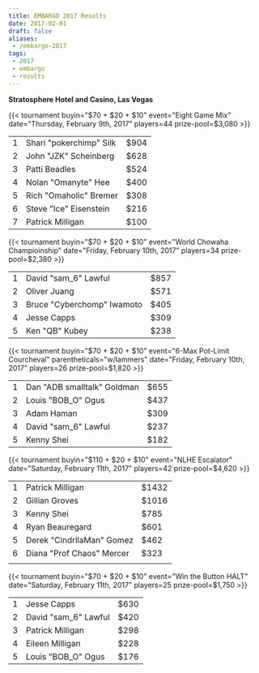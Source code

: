 ```yaml
---
title: EMBARGO 2017 Results
date: 2017-02-01
draft: false
aliases:
 - /embargo-2017
tags:
 - 2017
 - embargo
 - results
---
```


**Stratosphere Hotel and Casino, Las Vegas**

{{< tournament
    buyin="$70 + $20 + $10"
    event="Eight Game Mix"
    date="Thursday, February 9th, 2017"
    players=44
    prize-pool=$3,080  >}}

|   |                                   |      |
|--:|-----------------------------------|------|
| 1 | Shari &quot;pokerchimp&quot; Silk | $904 |
| 2 | John &quot;JZK&quot; Scheinberg   | $628 |
| 3 | Patti Beadles                     | $524 |
| 4 | Nolan &quot;Omanyte&quot; Hee     | $400 |
| 5 | Rich &quot;Omaholic&quot; Bremer  | $308 |
| 6 | Steve &quot;Ice&quot; Eisenstein  | $216 |
| 7 | Patrick Milligan                  | $100 |

{{< tournament
    buyin="$70 + $20 + $10"
    event="World Chowaha Champioinship"
    date="Friday, February 10th, 2017"
    players=34
    prize-pool=$2,380 >}}

|   |                                      |      |
|--:|--------------------------------------|------|
| 1 | David &quot;sam\_6&quot; Lawful      | $857 |
| 2 | Oliver Juang                         | $571 |
| 3 | Bruce &quot;Cyberchomp&quot; Iwamoto | $405 |
| 4 | Jesse Capps                          | $309 |
| 5 | Ken &quot;QB&quot; Kubey             | $238 |

{{< tournament
buyin="$70 + $20 + $10"
event="6-Max Pot-Limit Courcheval"
parentheticals="w/lammers"
date="Friday, February 10th, 2017"
players=26
prize-pool=$1,820 >}}

|   |                                       |      |
|--:|---------------------------------------|------|
| 1 | Dan &quot;ADB smalltalk&quot; Goldman | $655 |
| 2 | Louis &quot;BOB\_O&quot; Ogus         | $437 |
| 3 | Adam Haman                            | $309 |
| 4 | David &quot;sam\_6&quot; Lawful       | $237 |
| 5 | Kenny Shei                            | $182 |

{{< tournament
    buyin="$110 + $20 + $10"
    event="NLHE Escalator"
    date="Saturday, February 11th, 2017"
    players=42
    prize-pool=$4,620 >}}

|   |                                     |       |
|--:|-------------------------------------|-------|
| 1 | Patrick Milligan                    | $1432 |
| 2 | Gillian Groves                      | $1016 |
| 3 | Kenny Shei                          | $785  |
| 4 | Ryan Beauregard                     | $601  |
| 5 | Derek &quot;CindrllaMan&quot; Gomez | $462  |
| 6 | Diana &quot;Prof Chaos&quot; Mercer | $323  |
|   |                                     |       |

{{< tournament
    buyin="$70 + $20 + $10"
    event="Win the Button HALT"
    date="Saturday, February 11th, 2017"
    players=25
    prize-pool=$1,750 >}}

|   |                                 |      |
|--:|---------------------------------|------|
| 1 | Jesse Capps                     | $630 |
| 2 | David &quot;sam\_6&quot; Lawful | $420 |
| 3 | Patrick Milligan                | $298 |
| 4 | Eileen Milligan                 | $228 |
| 5 | Louis &quot;BOB\_O&quot; Ogus   | $176 |

